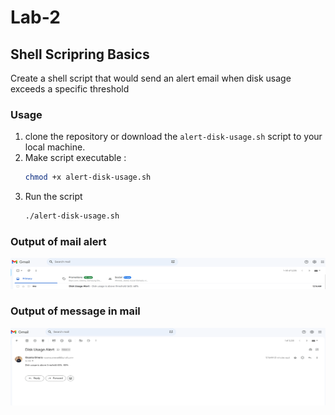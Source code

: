 # Lab-2
## Shell Scripring Basics
Create a shell script that would send an alert email when disk usage exceeds a specific threshold

### Usage
1. clone the repository or download the `alert-disk-usage.sh` script to your local machine.
2. Make script executable :
    ```sh
    chmod +x alert-disk-usage.sh
    ```
3. Run the script 
    ```sh
    ./alert-disk-usage.sh
    ```
###  Output of mail alert
 ![](alert.png)
    
### Output of message in mail 
 ![](message.png)
